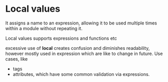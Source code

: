 # Local values

It assigns a name to an expression, allowing it to be used multiple times within a module without repeating it.

Local values supports expressions and functions etc

excessive use of **local** creates confusion and diminishes readability, however mostly used in expression which are like to change in future. Use cases, like

- tags
- attributes, which have some common validation via expressions.
